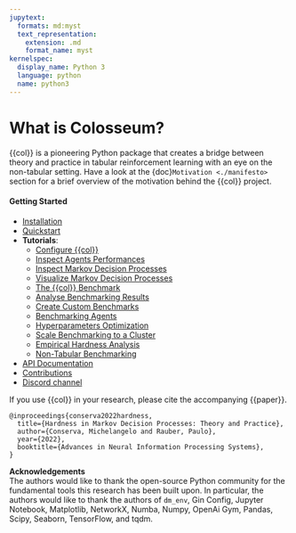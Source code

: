 ```yaml
---
jupytext:
  formats: md:myst
  text_representation:
    extension: .md
    format_name: myst
kernelspec:
  display_name: Python 3
  language: python
  name: python3
---
```


# What is Colosseum?

{{col}} is a pioneering Python package that creates a bridge between theory and practice in tabular reinforcement learning with an eye on the non-tabular setting.
Have a look at the {doc}`Motivation <./manifesto>` section for a brief overview of the motivation behind the
{{col}} project.

<h4> Getting Started </h4>

- [Installation](./installation)
- [Quickstart](./quickstart)
- **Tutorials**:
  - [Configure {{col}}](./colosseum-configurations.md)
  - [Inspect Agents Performances](./agent-performance-analysis.md)
  - [Inspect Markov Decision Processes](./mdp-functionalities)
  - [Visualize Markov Decision Processes](./mdp-visual-representations)
  - [The {{col}} Benchmark](./benchmark-introduction.md)
  - [Analyse Benchmarking Results](./benchmark-analysis.md)
  - [Create Custom Benchmarks](./benchmark-custom.md)
  - [Benchmarking Agents](./benchmark-running.md)
  - [Hyperparameters Optimization](./hyperopt.md)
  - [Scale Benchmarking to a Cluster](./benchmark-running.md)
  - [Empirical Hardness Analysis](./hardness-analysis.md)
  - [Non-Tabular Benchmarking](./non-tabular.md)
- [API Documentation](./api-reference.md)
- [Contributions](./contributions.md)
- [Discord channel](https://discord.gg/JBEezJgxGY)

If you use {{col}} in your research, please cite the accompanying {{paper}}.

``` {code-block} bibtex
@inproceedings{conserva2022hardness,
  title={Hardness in Markov Decision Processes: Theory and Practice},
  author={Conserva, Michelangelo and Rauber, Paulo},
  year={2022},
  booktitle={Advances in Neural Information Processing Systems},
}
```

**Acknowledgements**  
The authors would like to thank the open-source Python community for the fundamental tools this research has been built upon.
In particular, the authors would like to thank the authors of 
$\texttt{dm_env}$,
Gin Config,
Jupyter Notebook, 
Matplotlib, 
NetworkX, 
Numba,
Numpy, 
OpenAi Gym,
Pandas, 
Scipy, 
Seaborn,
TensorFlow, and
tqdm.
